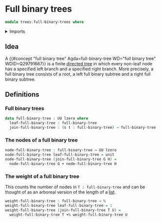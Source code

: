 # Full binary trees

```agda
module trees.full-binary-trees where
```

<details><summary>Imports</summary>

```agda
open import elementary-number-theory.addition-natural-numbers
open import elementary-number-theory.natural-numbers

open import foundation.unit-type
open import foundation.universe-levels

open import foundation-core.coproduct-types
```

</details>

## Idea

A
{{#concept "full binary tree" Agda=full-binary-tree WD="full binary tree" WDID=Q29791667}}
is a finite [directed tree](trees.directed-trees.md) in which every non-leaf
node has a specified left branch and a specified right branch. More precisely, a
full binary tree consists of a root, a left full binary subtree and a right full
binary subtree.

## Definitions

### Full binary trees

```agda
data full-binary-tree : UU lzero where
  leaf-full-binary-tree : full-binary-tree
  join-full-binary-tree : (s t : full-binary-tree) → full-binary-tree
```

### The nodes of a full binary tree

```agda
node-full-binary-tree : full-binary-tree → UU lzero
node-full-binary-tree leaf-full-binary-tree = unit
node-full-binary-tree (join-full-binary-tree G H) =
  node-full-binary-tree G + node-full-binary-tree H
```

### The weight of a full binary tree

This counts the number of nodes in `T : full-binary-tree` and can be thought of
as an arboreal version of the length of a [list](lists.lists.md).

```agda
weight-full-binary-tree : full-binary-tree → ℕ
weight-full-binary-tree leaf-full-binary-tree = 1
weight-full-binary-tree (join-full-binary-tree T U) =
  weight-full-binary-tree T +ℕ weight-full-binary-tree U
```
